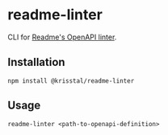 # readme-linter

CLI for [Readme's OpenAPI linter](https://github.com/readmeio/openapi-parser).

## Installation

```
npm install @krisstal/readme-linter
```

## Usage

```
readme-linter <path-to-openapi-definition>
```
